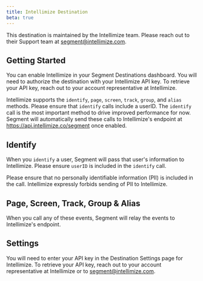 ```yaml
---
title: Intellimize Destination
beta: true
---
```


This destination is maintained by the Intellimize team. Please reach out to their Support team at segment@intellimize.com.

## Getting Started

You can enable Intellimize in your Segment Destinations dashboard. You will need to authorize the destination with your Intellimize API key. To retrieve your API key, reach out to your account representative at Intellimize.

Intellimize supports the `identify`, `page`, `screen`, `track`, `group`, and `alias` methods. Please ensure that `identify` calls include a userID. The `identify` call is the most important method to drive improved performance for now. Segment will automatically send these calls to Intellimize's endpoint at https://api.intellimize.co/segment once enabled.

## Identify

When you `identify` a user, Segment will pass that user's information to Intellimize.  Please ensure `userID` is included in the `identify` call.

Please ensure that no personally identifiable information (PII) is included in the call. Intellimize expressly forbids sending of PII to Intellimize.

## Page, Screen, Track, Group & Alias

When you call any of these events, Segment will relay the events to Intellimize's endpoint.

## Settings

You will need to enter your API key in the Destination Settings page for Intellimize. To retrieve your API key, reach out to your account representative at Intellimize or to segment@intellimize.com.
